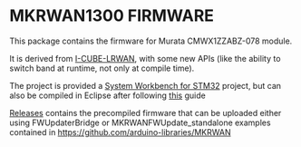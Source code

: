 # MKRWAN1300 FIRMWARE

This package contains the firmware for Murata CMWX1ZZABZ-078 module.

It is derived from [I-CUBE-LRWAN](http://www.st.com/en/embedded-software/i-cube-lrwan.html), with some new APIs (like the ability to switch band at runtime, not only at compile time).

The project is provided a [System Workbench for STM32](http://www.openstm32.org/System%2BWorkbench%2Bfor%2BSTM32) project, but can also be compiled in Eclipse after following [this](http://www.openstm32.org/Installing%2BSystem%2BWorkbench%2Bfor%2BSTM32%2Bfrom%2BEclipse#Important_note_about_your_MAC_OSX_host_version) guide

[Releases](https://github.com/bcmi-labs/mkrwan1300-fw/releases) contains the precompiled firmware that can be uploaded either using FWUpdaterBridge or MKRWANFWUpdate_standalone examples contained in https://github.com/arduino-libraries/MKRWAN
